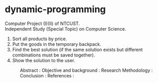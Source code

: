 # dynamic-programming

Computer Project (I)(II) of NTCUST.<br>
Independent Study (Special Topic) on Computer Science.<br>

<ol>
  <li>Sort all products by price.
  <li>Put the goods in the temporary backpack.
  <li>Find the best solution (if the same solution exists but different combinations must be saved together).
  <li>Show the solution to the user.
<ol>

<p>
Abstract :
Objective and background :
Research Methodology :
Conclusion :
References :
<p>
